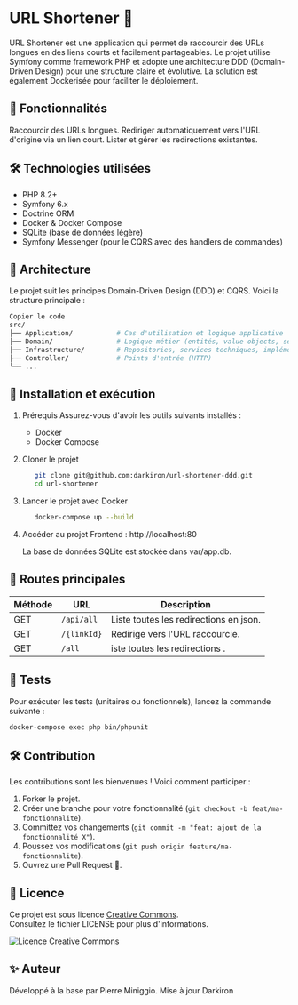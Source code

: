 # URL Shortener 📏
URL Shortener est une application qui permet de raccourcir des URLs longues en des liens courts et facilement partageables. Le projet utilise Symfony comme framework PHP et adopte une architecture DDD (Domain-Driven Design) pour une structure claire et évolutive. La solution est également Dockerisée pour faciliter le déploiement.

## 🚀 Fonctionnalités
Raccourcir des URLs longues.
Rediriger automatiquement vers l'URL d'origine via un lien court.
Lister et gérer les redirections existantes.
## 🛠️ Technologies utilisées
* PHP 8.2+
* Symfony 6.x
* Doctrine ORM
* Docker & Docker Compose
* SQLite (base de données légère)
* Symfony Messenger (pour le CQRS avec des handlers de commandes)
## 🧱 Architecture
Le projet suit les principes Domain-Driven Design (DDD) et CQRS. Voici la structure principale :

```bash 
Copier le code
src/
├── Application/           # Cas d'utilisation et logique applicative
├── Domain/                # Logique métier (entités, value objects, services de domaine)
├── Infrastructure/        # Repositories, services techniques, implémentations Doctrine
├── Controller/            # Points d'entrée (HTTP)
└── ...
```
## 🚀 Installation et exécution
1. Prérequis
   Assurez-vous d'avoir les outils suivants installés :
   * Docker
   * Docker Compose
2. Cloner le projet
   ```bash
      git clone git@github.com:darkiron/url-shortener-ddd.git
      cd url-shortener
   ```
3. Lancer le projet avec Docker
   ```bash
      docker-compose up --build
   ```
4. Accéder au projet
   Frontend : http://localhost:80

   La base de données SQLite est stockée dans var/app.db.
## 📄 Routes principales
| Méthode | URL         | Description                         |
|---------|-------------|-------------------------------------|
| GET     | `/api/all`  | Liste toutes les redirections en json. |
| GET     | `/{linkId}` | Redirige vers l'URL raccourcie.     |
| GET     | `/all`      | iste toutes les redirections .     |

## 🧪 Tests
   Pour exécuter les tests (unitaires ou fonctionnels), lancez la commande suivante :

```bash 
docker-compose exec php bin/phpunit
```
## 🛠️ Contribution
Les contributions sont les bienvenues ! Voici comment participer :


1. Forker le projet.
2. Créer une branche pour votre fonctionnalité (`git checkout -b feat/ma-fonctionnalite`).
3. Committez vos changements (`git commit -m "feat: ajout de la fonctionnalité X"`).
4. Poussez vos modifications (`git push origin feature/ma-fonctionnalite`).
5. Ouvrez une Pull Request 🎉.

## 📜 Licence

Ce projet est sous licence [Creative Commons](https://creativecommons.org/licenses/).  
Consultez le fichier LICENSE pour plus d'informations.

![Licence Creative Commons](https://licensebuttons.net/l/by/4.0/88x31.png)


## ✨ Auteur
Développé à la base par Pierre Miniggio.
Mise à jour Darkiron

